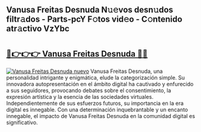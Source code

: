 ## Vanusa Freitas Desnuda N𝚞𝚎vos desn𝚞dos filtr𝚊dos - Parts-pcY F𝚘tos vid𝚎o - C𝚘ntenido atr𝚊ctivo VzYbc

# <h2><a href="http://mb33k3e.tromn.icu/?c=Vanusa+Freitas+Desnuda">🔗👉👉👉 Vanusa Freitas Desnuda 🔗🔗</a></h2>

[![Vanusa Freitas Desnuda nuevo](https://i.imgur.com/pEAQMta.gif)](http://mb33k3e.tromn.icu/?c=Vanusa+Freitas+Desnuda)
Vanusa Freitas Desnuda, una personalidad intrigante y enigmática, elude la categorización simple. Su innovadora autopresentación en el ámbito digital ha cautivado y enfurecido a sus seguidores, provocando debates sobre el consentimiento, la expresión artística y la esencia de las sociedades virtuales. Independientemente de sus esfuerzos futuros, su importancia en la era digital es innegable. Con una determinación inquebrantable y un encanto innegable, el impacto de Vanusa Freitas Desnuda en la comunidad digital es significativo.
